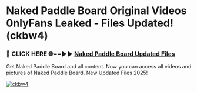 # Naked Paddle Board Original Videos 0nlyFans Leaked - Files Updated! (ckbw4)

<h3>🔴 CLICK HERE 🌐==►► <a href="https://tinyurl.com/up5wt9bj" rel="nofollow">Naked Paddle Board Updated Files</a></h3>

Get Naked Paddle Board and all content. Now you can access all videos and pictures of Naked Paddle Board. New Updated Files 2025!

[![ckbw4](https://i.imgur.com/ABiUzMV.gif)](https://tinyurl.com/up5wt9bj)
